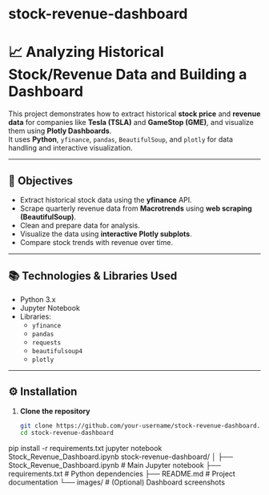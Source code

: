 # stock-revenue-dashboard
# 📈 Analyzing Historical Stock/Revenue Data and Building a Dashboard

This project demonstrates how to extract historical **stock price** and **revenue data** for companies like **Tesla (TSLA)** and **GameStop (GME)**, and visualize them using **Plotly Dashboards**.  
It uses **Python**, `yfinance`, `pandas`, `BeautifulSoup`, and `plotly` for data handling and interactive visualization.

---

## 🧠 Objectives

- Extract historical stock data using the **yfinance** API.
- Scrape quarterly revenue data from **Macrotrends** using **web scraping (BeautifulSoup)**.
- Clean and prepare data for analysis.
- Visualize the data using **interactive Plotly subplots**.
- Compare stock trends with revenue over time.

---

## 📚 Technologies & Libraries Used

- Python 3.x  
- Jupyter Notebook  
- Libraries:
  - `yfinance`
  - `pandas`
  - `requests`
  - `beautifulsoup4`
  - `plotly`

---

## ⚙️ Installation

1. **Clone the repository**
   ```bash
   git clone https://github.com/your-username/stock-revenue-dashboard.git
   cd stock-revenue-dashboard
pip install -r requirements.txt
jupyter notebook Stock_Revenue_Dashboard.ipynb
stock-revenue-dashboard/
│
├── Stock_Revenue_Dashboard.ipynb       # Main Jupyter notebook
├── requirements.txt                    # Python dependencies
├── README.md                           # Project documentation
└── images/                             # (Optional) Dashboard screenshots


